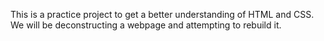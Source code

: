 This is a practice project to get a better understanding of HTML and CSS. We will be deconstructing a webpage and attempting to rebuild it. 